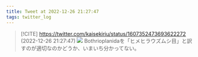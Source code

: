 ```yaml
---
title: Tweet at 2022-12-26 21:27:47
tags: twitter_log
---
```


> [!CITE] https://twitter.com/kaisekiriu/status/1607352473693622272 (2022-12-26 21:27:47)
> ![](https://twitter.com/kaisekiriu/status/1607352473693622272)
> Bothrioplanidaを「ヒメヒラウズムシ目」と訳すのが適切なのかどうか、いまいち分かってない。
